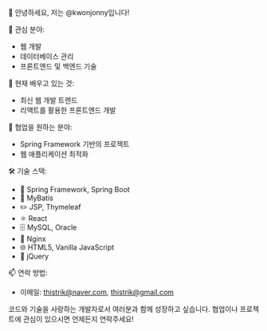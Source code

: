 👋 안녕하세요, 저는 @kwonjonny입니다!

👀 관심 분야:
- 웹 개발
- 데이터베이스 관리
- 프론트엔드 및 백엔드 기술

🌱 현재 배우고 있는 것:
- 최신 웹 개발 트렌드
- 리액트를 활용한 프론트엔드 개발

💞️ 협업을 원하는 분야:
- Spring Framework 기반의 프로젝트
- 웹 애플리케이션 최적화

🛠 기술 스택:
- 🌿 Spring Framework, Spring Boot
- 📂 MyBatis
- ✏️ JSP, Thymeleaf
- ⚛️ React
- 🗄️ MySQL, Oracle
- 🚀 Nginx
- 🌐 HTML5, Vanilla JavaScript
- 💾 jQuery

📫 연락 방법:
- 이메일: thistrik@naver.com, thistrik@gmail.com

코드와 기술을 사랑하는 개발자로서 여러분과 함께 성장하고 싶습니다. 협업이나 프로젝트에 관심이 있으시면 언제든지 연락주세요!

<!---
kwonjonny/kwonjonny is a ✨ special ✨ repository because its `README.md` (this file) appears on your GitHub profile.
You can click the Preview link to take a look at your changes.
--->
